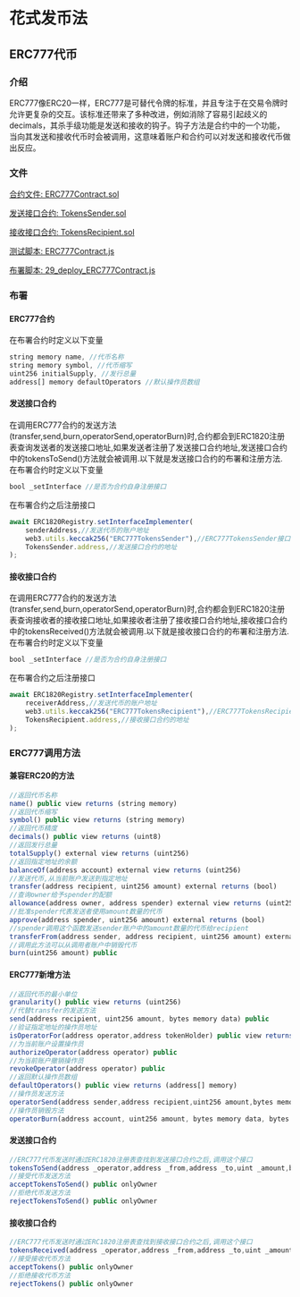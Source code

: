# 花式发币法

## ERC777代币

### 介绍
ERC777像ERC20一样，ERC777是可替代令牌的标准，并且专注于在交易令牌时允许更复杂的交互。该标准还带来了多种改进，例如消除了容易引起歧义的decimals，其杀手级功能是发送和接收的钩子。钩子方法是合约中的一个功能，当向其发送和接收代币时会被调用，这意味着账户和合约可以对发送和接收代币做出反应。
### 文件
[合约文件: ERC777Contract.sol](https://github.com/darrenli6/MintCoin/blob/master/contracts/ERC777/ERC777Contract.sol)

[发送接口合约: TokensSender.sol](https://github.com/darrenli6/MintCoin/blob/master/contracts/ERC777/TokensSender.sol)

[接收接口合约: TokensRecipient.sol](https://github.com/darrenli6/MintCoin/blob/master/contracts/ERC777/TokensRecipient.sol)

[测试脚本: ERC777Contract.js](https://github.com/darrenli6/MintCoin/blob/master/test/ERC777/ERC777Contract.js)

[布署脚本: 29_deploy_ERC777Contract.js](https://github.com/darrenli6/MintCoin/blob/master/migrations/29_deploy_ERC777Contract.js)
### 布署
#### ERC777合约
在布署合约时定义以下变量
```javascript
string memory name, //代币名称
string memory symbol, //代币缩写
uint256 initialSupply, //发行总量
address[] memory defaultOperators //默认操作员数组
```
#### 发送接口合约
在调用ERC777合约的发送方法(transfer,send,burn,operatorSend,operatorBurn)时,合约都会到ERC1820注册表查询发送者的发送接口地址,如果发送者注册了发送接口合约地址,发送接口合约中的tokensToSend()方法就会被调用.以下就是发送接口合约的布署和注册方法.
在布署合约时定义以下变量
```javascript
bool _setInterface //是否为合约自身注册接口
```
在布署合约之后注册接口
```javascript
await ERC1820Registry.setInterfaceImplementer(
    senderAddress,//发送代币的账户地址
    web3.utils.keccak256("ERC777TokensSender"),//ERC777TokensSender接口的keccak256哈希值
    TokensSender.address,//发送接口合约的地址
);
```
#### 接收接口合约
在调用ERC777合约的发送方法(transfer,send,burn,operatorSend,operatorBurn)时,合约都会到ERC1820注册表查询接收者的接收接口地址,如果接收者注册了接收接口合约地址,接收接口合约中的tokensReceived()方法就会被调用.以下就是接收接口合约的布署和注册方法.
在布署合约时定义以下变量
```javascript
bool _setInterface //是否为合约自身注册接口
```
在布署合约之后注册接口
```javascript
await ERC1820Registry.setInterfaceImplementer(
    receiverAddress,//发送代币的账户地址
    web3.utils.keccak256("ERC777TokensRecipient"),//ERC777TokensRecipient接口的keccak256哈希值
    TokensRecipient.address,//接收接口合约的地址
);
```
### ERC777调用方法
#### 兼容ERC20的方法

```javascript
//返回代币名称
name() public view returns (string memory)
//返回代币缩写
symbol() public view returns (string memory)
//返回代币精度
decimals() public view returns (uint8)
//返回发行总量
totalSupply() external view returns (uint256)
//返回指定地址的余额
balanceOf(address account) external view returns (uint256)
//发送代币,从当前账户发送到指定地址
transfer(address recipient, uint256 amount) external returns (bool)
//查询owner给予spender的配额
allowance(address owner, address spender) external view returns (uint256)
//批准spender代表发送者使用amount数量的代币
approve(address spender, uint256 amount) external returns (bool)
//spender调用这个函数发送sender账户中的amount数量的代币给recipient
transferFrom(address sender, address recipient, uint256 amount) external returns (bool)
//调用此方法可以从调用者账户中销毁代币
burn(uint256 amount) public 
```
#### ERC777新增方法
```javascript
//返回代币的最小单位
granularity() public view returns (uint256)
//代替transfer的发送方法
send(address recipient, uint256 amount, bytes memory data) public
//验证指定地址的操作员地址
isOperatorFor(address operator,address tokenHolder) public view returns (bool)
//为当前账户设置操作员
authorizeOperator(address operator) public
//为当前账户撤销操作员
revokeOperator(address operator) public
//返回默认操作员数组
defaultOperators() public view returns (address[] memory)
//操作员发送方法
operatorSend(address sender,address recipient,uint256 amount,bytes memory data,bytes memory operatorData)
//操作员销毁方法
operatorBurn(address account, uint256 amount, bytes memory data, bytes memory operatorData) public
```
#### 发送接口合约
```javascript
//ERC777代币发送时通过ERC1820注册表查找到发送接口合约之后,调用这个接口
tokensToSend(address _operator,address _from,address _to,uint _amount,bytes calldata _data,bytes calldata _operatorData)external
//接受代币发送方法
acceptTokensToSend() public onlyOwner 
//拒绝代币发送方法
rejectTokensToSend() public onlyOwner
```
#### 接收接口合约
```javascript
//ERC777代币发送时通过ERC1820注册表查找到接收接口合约之后,调用这个接口
tokensReceived(address _operator,address _from,address _to,uint _amount,bytes calldata _data,bytes calldata _operatorData)external
//接受接收代币方法
acceptTokens() public onlyOwner 
//拒绝接收代币方法
rejectTokens() public onlyOwner
```